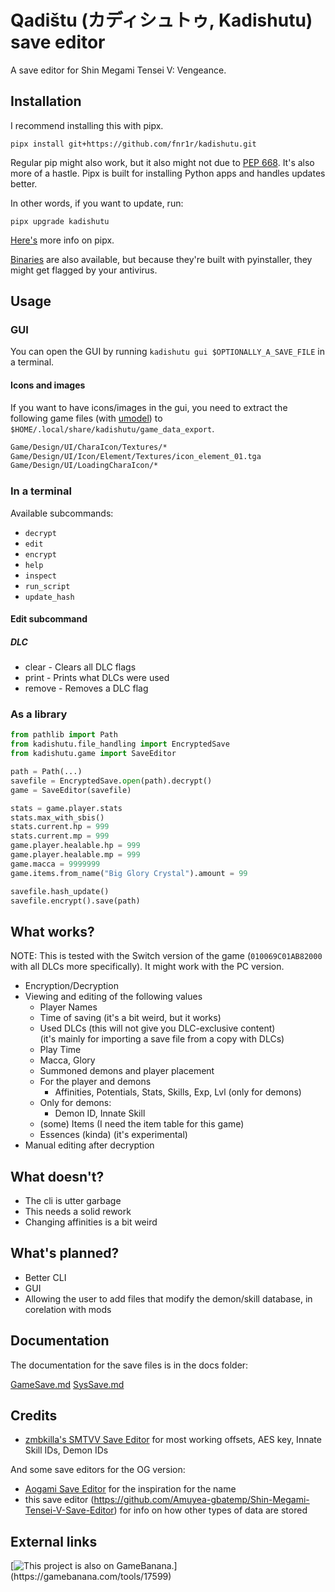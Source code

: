 # Qadištu (カディシュトゥ, Kadishutu) save editor

A save editor for Shin Megami Tensei V: Vengeance.

## Installation

I recommend installing this with pipx.

```shell
pipx install git+https://github.com/fnr1r/kadishutu.git
```

Regular pip might also work, but it also might not due to
[PEP 668](https://peps.python.org/pep-0668/). It's also more of a hastle.
Pipx is built for installing Python apps and handles updates better.

In other words, if you want to update, run:

```shell
pipx upgrade kadishutu
```

[Here's](https://pipx.pypa.io/latest/) more info on pipx.

[Binaries](https://github.com/fnr1r/kadishutu/releases) are also available,
but because they're built with pyinstaller, they might get flagged by your
antivirus.

## Usage

### GUI

You can open the GUI by running `kadishutu gui $OPTIONALLY_A_SAVE_FILE` in a
terminal.

#### Icons and images

If you want to have icons/images in the gui, you need to extract the following
game files (with [umodel](https://www.gildor.org/en/projects/umodel))
to `$HOME/.local/share/kadishutu/game_data_export`.

```txt
Game/Design/UI/CharaIcon/Textures/*
Game/Design/UI/Icon/Element/Textures/icon_element_01.tga
Game/Design/UI/LoadingCharaIcon/*
```

### In a terminal

Available subcommands:

- `decrypt`
- `edit`
- `encrypt`
- `help`
- `inspect`
- `run_script`
- `update_hash`

#### Edit subcommand

##### DLC

- clear - Clears all DLC flags
- print - Prints what DLCs were used
- remove - Removes a DLC flag

### As a library

```python
from pathlib import Path
from kadishutu.file_handling import EncryptedSave
from kadishutu.game import SaveEditor

path = Path(...)
savefile = EncryptedSave.open(path).decrypt()
game = SaveEditor(savefile)

stats = game.player.stats
stats.max_with_sbis()
stats.current.hp = 999
stats.current.mp = 999
game.player.healable.hp = 999
game.player.healable.mp = 999
game.macca = 9999999
game.items.from_name("Big Glory Crystal").amount = 99

savefile.hash_update()
savefile.encrypt().save(path)
```

## What works?

NOTE: This is tested with the Switch version of the game (`010069C01AB82000`
with all DLCs more specifically). It might work with the PC version.

- Encryption/Decryption
- Viewing and editing of the following values
  - Player Names
  - Time of saving (it's a bit weird, but it works)
  - Used DLCs (this will not give you DLC-exclusive content)  
    (it's mainly for importing a save file from a copy with DLCs)
  - Play Time
  - Macca, Glory
  - Summoned demons and player placement
  - For the player and demons
    - Affinities, Potentials, Stats, Skills, Exp, Lvl (only for demons)
  - Only for demons:
    - Demon ID, Innate Skill
  - (some) Items (I need the item table for this game)
  - Essences (kinda) (it's experimental)
- Manual editing after decryption

## What doesn't?

- The cli is utter garbage
- This needs a solid rework
- Changing affinities is a bit weird

## What's planned?

- Better CLI
- GUI
- Allowing the user to add files that modify the demon/skill database, in
  corelation with mods

## Documentation

The documentation for the save files is in the docs folder:

[GameSave.md](docs/GameSave.md)
[SysSave.md](docs/SysSave.md)

## Credits

- [zmbkilla's SMTVV Save Editor](https://github.com/zmbkilla/SMTV-VSaveEditor/tree/e8def6cd038d1a3d23d5bdc7612b1fd13808dfaf)
  for most working offsets, AES key, Innate Skill IDs, Demon IDs

And some save editors for the OG version:

- [Aogami Save Editor](https://github.com/supremetakoyaki/Aogami)
  for the inspiration for the name
- this save editor
  (<https://github.com/Amuyea-gbatemp/Shin-Megami-Tensei-V-Save-Editor>)
  for info on how other types of data are stored

## External links

[![This project is also on GameBanana.]("https://gamebanana.com/tools/embeddables/17599?type=large")](https://gamebanana.com/tools/17599)
